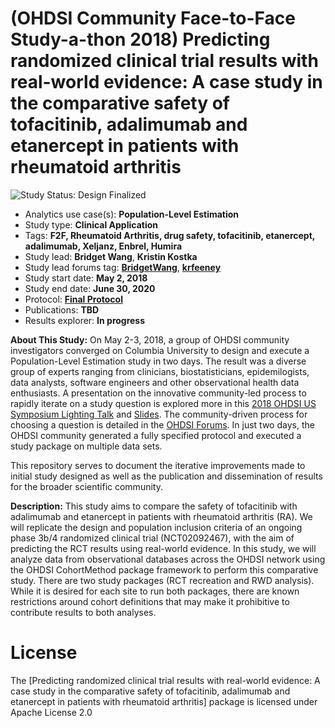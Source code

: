 (OHDSI Community Face-to-Face Study-a-thon 2018) Predicting randomized clinical trial results with real-world evidence: A case study in the comparative safety of tofacitinib, adalimumab and etanercept in patients with rheumatoid arthritis
=============

<img src="https://img.shields.io/badge/Study%20Status-Design%20Finalized-brightgreen.svg" alt="Study Status: Design Finalized">

- Analytics use case(s): **Population-Level Estimation**
- Study type: **Clinical Application**
- Tags: **F2F, Rheumatoid Arthritis, drug safety, tofacitinib, etanercept, adalimumab, Xeljanz, Enbrel, Humira**
- Study lead: **Bridget Wang**, **Kristin Kostka**
- Study lead forums tag: **[BridgetWang](https://forums.ohdsi.org/u/BridgetWang)**, **[krfeeney](https://forums.ohdsi.org/u/krfeeney)**
- Study start date: **May 2, 2018**
- Study end date: **June 30, 2020**
- Protocol: **[Final Protocol](https://github.com/ohdsi-studies/TofacitinibSafetyinRA/blob/master/Overall%20Documentation/OHDSI%20F2F%20protocol%20v2.1.docx)** 
- Publications: **TBD**
- Results explorer: **In progress**

**About This Study:**
On May 2-3, 2018, a group of OHDSI community investigators converged on Columbia University to design and execute a Population-Level Estimation study in two days. The result was a diverse group of experts ranging from clinicians, biostatisticians, epidemilogists, data analysts, software engineers and other observational health data enthusiasts. A presentation on the innovative community-led process to rapidly iterate on a study question is explored more in this [2018 OHDSI US Symposium Lighting Talk](https://www.youtube.com/watch?v=ybKFFAP5Gl0) and [Slides](https://www.ohdsi.org/wp-content/uploads/2018/10/OHDSI-LightningTalk2018-FeeneyKostka.pdf). The community-driven process for choosing a question is detailed in the [OHDSI Forums](https://forums.ohdsi.org/t/ohdsi-face-to-face-at-columbia-may2-3-community-study-a-thon/4008). In just two days, the OHDSI community generated a fully specified protocol and executed a study package on multiple data sets.

This repository serves to document the iterative improvements made to initial study designed as well as the publication and dissemination of results for the broader scientific community. 

**Description:**
This study aims to compare the safety of tofacitinib with adalimumab and etanercept in patients with rheumatoid arthritis (RA). We will replicate the design and population inclusion criteria of an ongoing phase 3b/4 randomized clinical trial (NCT02092467), with the aim of predicting the RCT results using real-world evidence. In this study, we will analyze data from observational databases across the OHDSI network using the OHDSI CohortMethod package framework to perform this comparative study. There are two study packages (RCT recreation and RWD analysis). While it is desired for each site to run both packages, there are known restrictions around cohort definitions that may make it prohibitive to contribute results to both analyses.

License
=======

The [Predicting randomized clinical trial results with real-world evidence: A case study in the comparative safety of tofacitinib, adalimumab and etanercept in patients with rheumatoid arthritis] package is licensed under Apache License 2.0
